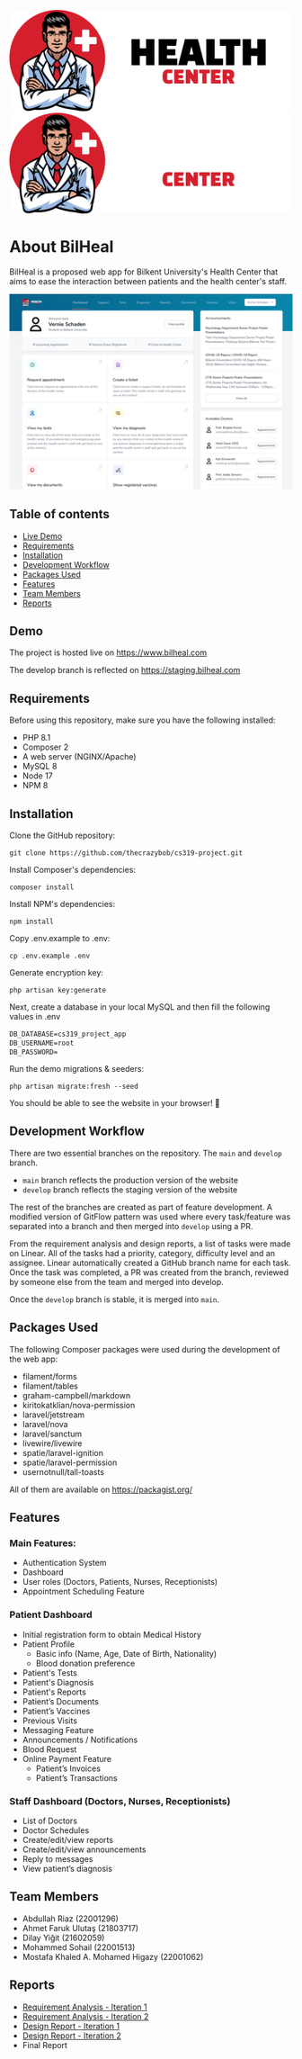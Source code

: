 ![Health Center Light Logo](/public/img/logo.png#gh-light-mode-only)
![Health Center Dark Logo](/public/img/logo-dark.png#gh-dark-mode-only)

# About BilHeal

BilHeal is a proposed web app for Bilkent University's Health Center that aims to ease the interaction between patients and the health center's staff.

![Dashboard Screenshot](/public/img/dashboard.png)

## Table of contents

- [Live Demo](#demo)
- [Requirements](#requirements)
- [Installation](#installation)
- [Development Workflow](#development-workflow)
- [Packages Used](#packages-used)
- [Features](#features)
- [Team Members](#team-members)
- [Reports](#reports)

## Demo

The project is hosted live on https://www.bilheal.com

The develop branch is reflected on https://staging.bilheal.com

## Requirements

Before using this repository, make sure you have the following installed:
* PHP 8.1
* Composer 2
* A web server (NGINX/Apache)
* MySQL 8
* Node 17
* NPM 8

## Installation

Clone the GitHub repository:
```
git clone https://github.com/thecrazybob/cs319-project.git
```

Install Composer's dependencies:
```
composer install
```

Install NPM's dependencies:
```
npm install
```

Copy .env.example to .env:
```
cp .env.example .env
```

Generate encryption key:
```
php artisan key:generate
```

Next, create a database in your local MySQL and then fill the following values in .env
```
DB_DATABASE=cs319_project_app
DB_USERNAME=root
DB_PASSWORD=
```

Run the demo migrations & seeders:
```
php artisan migrate:fresh --seed
```

You should be able to see the website in your browser! 🥳

## Development Workflow

There are two essential branches on the repository. The `main` and `develop` branch.
* `main` branch reflects the production version of the website
* `develop` branch reflects the staging version of the website

The rest of the branches are created as part of feature development. A modified version of GitFlow pattern was used where every task/feature was separated into a branch and then merged into `develop` using a PR.

From the requirement analysis and design reports, a list of tasks were made on Linear. All of the tasks had a priority, category, difficulty level and an assignee. Linear automatically created a GitHub branch name for each task. Once the task was completed, a PR was created from the branch, reviewed by someone else from the team and merged into develop.

Once the `develop` branch is stable, it is merged into `main`.

## Packages Used

The following Composer packages were used during the development of the web app:

* filament/forms
* filament/tables
* graham-campbell/markdown
* kiritokatklian/nova-permission
* laravel/jetstream
* laravel/nova
* laravel/sanctum
* livewire/livewire
* spatie/laravel-ignition
* spatie/laravel-permission
* usernotnull/tall-toasts

All of them are available on https://packagist.org/

## Features
### Main Features:
* Authentication System
* Dashboard
* User roles (Doctors, Patients, Nurses, Receptionists)
* Appointment Scheduling Feature

### Patient Dashboard
* Initial registration form to obtain Medical History
* Patient Profile
	* Basic info (Name, Age, Date of Birth, Nationality)
	* Blood donation preference
* Patient's Tests
* Patient's Diagnosis
* Patient's Reports
* Patient’s Documents
* Patient’s Vaccines
* Previous Visits
* Messaging Feature
* Announcements / Notifications
* Blood Request
* Online Payment Feature
	* Patient’s Invoices
	* Patient’s Transactions

### Staff Dashboard (Doctors, Nurses, Receptionists)
* List of Doctors
* Doctor Schedules
* Create/edit/view reports
* Create/edit/view announcements
* Reply to messages
* View patient’s diagnosis

## Team Members
* Abdullah Riaz (22001296)
* Ahmet Faruk Ulutaş (21803717)
* Dilay Yiğit (21602059)
* Mohammed Sohail (22001513)
* Mostafa Khaled A. Mohamed Higazy (22001062)

## Reports

* [Requirement Analysis - Iteration 1](reports/ChickenNuggets_RequirementAnalysis_Iteration1.pdf)
* [Requirement Analysis - Iteration 2](reports/ChickenNuggets_RequirementAnalysis_Iteration2.pdf)
* [Design Report - Iteration 1](reports/ChickenNuggets_DesignReport_Iteration1.pdf)
* [Design Report - Iteration 2](reports/ChickenNuggets_DesignReport_Iteration2.pdf)
* Final Report
